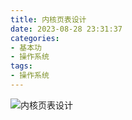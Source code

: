 ```yaml
---
title: 内核页表设计
date: 2023-08-28 23:31:37
categories: 
- 基本功
- 操作系统
tags:
- 操作系统
---
```


![内核页表设计](https://gitee.com/setyan/ImageHost.Gitee.IO/raw/master/%E5%9F%BA%E6%9C%AC%E5%8A%9F/%E6%93%8D%E4%BD%9C%E7%B3%BB%E7%BB%9F/%E5%86%85%E6%A0%B8%E9%A1%B5%E8%A1%A8%E8%AE%BE%E8%AE%A1/%E5%86%85%E6%A0%B8%E9%A1%B5%E8%A1%A8%E8%AE%BE%E8%AE%A1.png)
